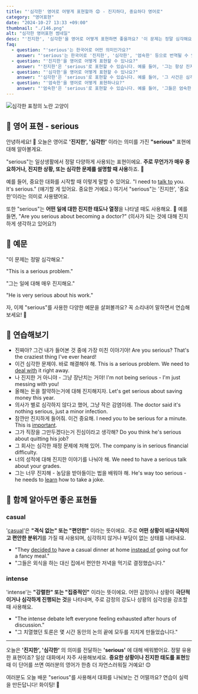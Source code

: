 ```yaml
---
title: "'심각한' 영어로 어떻게 표현할까 😟 - 진지하다, 중요하다 영어로"
category: "영어표현"
date: "2024-10-27 13:33 +09:00"
thumbnail: "./146.png"
alt: "심각한 영어표현 썸네일"
desc: "'진지한', '심각한'을 영어로 어떻게 표현하면 좋을까요? '이 문제는 정말 심각해요.', '그는 일에 대해 매우 진지해요.' 등을 영어로 표현하는 법을 배워봅시다. 다양한 예문을 통해서 연습하고 본인의 표현으로 만들어 보세요."
faq:
  - question: "'serious'는 한국어로 어떤 의미인가요?"
    answer: "'serious'는 한국어로 '진지한', '심각한', '엄숙한' 등으로 번역될 수 있습니다. 주로 어떤 상황이나 태도가 가볍지 않음을 나타낼 때 사용됩니다."
  - question: "'진지한'을 영어로 어떻게 표현할 수 있나요?"
    answer: "'진지한'은 'serious'로 표현할 수 있습니다. 예를 들어, '그는 항상 진지한 태도로 일한다'는 'He always works in a serious manner'로 말할 수 있습니다."
  - question: "'심각한'을 영어로 어떻게 표현할 수 있나요?"
    answer: "'심각한'은 'serious'로 표현할 수 있습니다. 예를 들어, '그 사건은 심각한 문제로 발전했다'는 'The incident has developed into a serious problem'으로 말할 수 있습니다."
  - question: "'엄숙한'을 영어로 어떻게 표현하나요?"
    answer: "'엄숙한'은 'serious'로 표현할 수 있습니다. 예를 들어, '그들은 엄숙한 분위기 속에서 기도를 했다'는 'They prayed in a serious atmosphere'로 표현할 수 있습니다."
---
```


![심각한 표정의 노란 고양이](./146-1.jpg)

## 🌟 영어 표현 - serious

안녕하세요! 👋 오늘은 영어로 **'진지한', '심각한'** 이라는 의미를 가진 **"serious"** 표현에 대해 알아볼게요.

"serious"는 일상생활에서 정말 다양하게 사용되는 표현이에요. **주로 무언가가 매우 중요하거나, 진지한 상황, 또는 심각한 문제를 설명할 때 사용**하죠. 🤔

예를 들어, 중요한 대화를 시작할 때 이렇게 말할 수 있어요. "I need to [talk to](/blog/in-english/359.tallk-to/) you. It's serious." (얘기할 게 있어요. 중요한 거예요.) 여기서 "serious"는 '진지한', '중요한'이라는 의미로 사용됐어요.

또한 "serious"는 **어떤 일에 대한 진지한 태도나 열정**을 나타낼 때도 사용해요. 💪 예를 들면, "Are you serious about becoming a doctor?" (의사가 되는 것에 대해 진지하게 생각하고 있어요?)

## 📖 예문

"이 문제는 정말 심각해요."

"This is a serious problem."

"그는 일에 대해 매우 진지해요."

"He is very serious about his work."

자, 이제 "serious"를 사용한 다양한 예문을 살펴볼까요? 꼭 소리내어 말하면서 연습해보세요! 🎯

## 💬 연습해보기

<ul data-interactive-list>
  <li data-interactive-item>
    <span data-toggler>진짜야? 그건 내가 들어본 것 중에 가장 미친 이야기야!</span>
    <span data-answer>Are you serious? That's the craziest thing I've ever heard!</span>
  </li>
  <li data-interactive-item>
    <span data-toggler>이건 심각한 문제야. 바로 해결해야 해.</span>
    <span data-answer>This is a serious problem. We need to <a href="/blog/in-english/157.deal-with/">deal with</a> it right away.</span>
  </li>
  <li data-interactive-item>
    <span data-toggler>나 진지한 거 아니야 - 그냥 장난치는 거야!</span>
    <span data-answer>I'm not being serious - I'm just messing with you!</span>
  </li>
  <li data-interactive-item>
    <span data-toggler>올해는 돈을 절약하는거에 대해 진지해지자.</span>
    <span data-answer>Let's get serious about saving money this year.</span>
  </li>
  <li data-interactive-item>
    <span data-toggler>의사가 별로 심각하지 않다고 했어, 그냥 작은 감염이래.</span>
    <span data-answer>The doctor said it's nothing serious, just a minor infection.</span>
  </li>
  <li data-interactive-item>
    <span data-toggler>잠깐만 진지하게 들어줘. 이건 중요해.</span>
    <span data-answer>I need you to be serious for a minute. This is <a href="/blog/in-english/318.important/">important</a>.</span>
  </li>
  <li data-interactive-item>
    <span data-toggler>그가 직장을 그만두겠다는거 진심이라고 생각해?</span>
    <span data-answer>Do you think he's serious about quitting his job?</span>
  </li>
  <li data-interactive-item>
    <span data-toggler>그 회사는 심각한 재정 문제에 처해 있어.</span>
    <span data-answer>The company is in serious financial difficulty.</span>
  </li>
  <li data-interactive-item>
    <span data-toggler>너의 성적에 대해 진지한 이야기를 나눠야 해.</span>
    <span data-answer>We need to have a serious talk about your grades.</span>
  </li>
  <li data-interactive-item>
    <span data-toggler>그는 너무 진지해 - 농담을 받아들이는 법을 배워야 해.</span>
    <span data-answer>He's way too serious - he needs to <a href="/blog/in-english/245.learn/">learn</a> how to take a joke.</span>
  </li>
</ul>

## 🤝 함께 알아두면 좋은 표현들

### casual

'[casual](/blog/in-english/150.casual/)'은 **"격식 없는" 또는 "편안한"** 이라는 뜻이에요. 주로 **어떤 상황이 비공식적이고 편안한 분위기**를 가질 때 사용되며, 심각하지 않거나 부담이 없는 상태를 나타내요.

- "They [decided to](/blog/in-english/062.decide-to/) have a casual dinner at home [instead of](/blog/in-english/169.instead-of/) going out for a fancy meal."
- "그들은 외식을 하는 대신 집에서 편안한 저녁을 먹기로 결정했습니다."

### intense

'intense'는 **"강렬한" 또는 "집중적인"** 이라는 뜻이에요. 어떤 감정이나 상황이 **극단적이거나 심각하게 진행되는 것**을 나타내며, 주로 감정의 강도나 상황의 심각성을 강조할 때 사용해요.

- "The intense debate left everyone feeling exhausted after hours of discussion."
- "그 치열했던 토론은 몇 시간 동안의 논의 끝에 모두를 지치게 만들었습니다."

---

오늘은 **'진지한', '심각한'** 의 의미를 전달하는 **'serious'** 에 대해 배워봤어요. 정말 유용한 표현이죠? 일상 대화에서 자주 사용해보세요. **중요한 상황이나 진지한 태도를 표현**할 때 이 단어를 쓰면 여러분의 영어가 한층 더 자연스러워질 거예요! 😊

여러분도 오늘 배운 "serious"를 사용해서 대화를 나눠보는 건 어떨까요? 연습이 실력을 만든답니다! 화이팅! 💪
